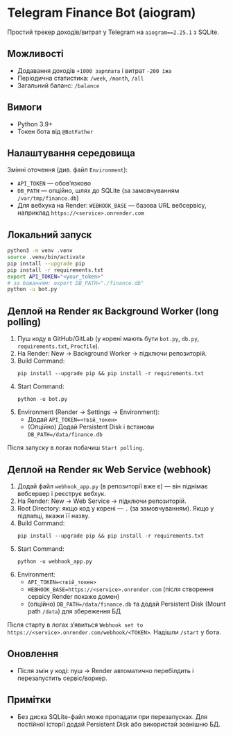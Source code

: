 # Telegram Finance Bot (aiogram)

Простий трекер доходів/витрат у Telegram на `aiogram==2.25.1` з SQLite.

## Можливості
- Додавання доходів `+1000 зарплата` і витрат `-200 їжа`
- Періодична статистика: `/week`, `/month`, `/all`
- Загальний баланс: `/balance`

## Вимоги
- Python 3.9+
- Токен бота від `@BotFather`

## Налаштування середовища
Змінні оточення (див. файл `Environment`):
- `API_TOKEN` — обовʼязково
- `DB_PATH` — опційно, шлях до SQLite (за замовчуванням `/var/tmp/finance.db`)
- Для вебхука на Render: `WEBHOOK_BASE` — базова URL вебсервісу, наприклад `https://<service>.onrender.com`

## Локальний запуск
```bash
python3 -m venv .venv
source .venv/bin/activate
pip install --upgrade pip
pip install -r requirements.txt
export API_TOKEN="<your_token>"
# за бажанням: export DB_PATH="./finance.db"
python -u bot.py
```

## Деплой на Render як Background Worker (long polling)
1. Пуш коду в GitHub/GitLab (у корені мають бути `bot.py`, `db.py`, `requirements.txt`, `Procfile`).
2. На Render: New → Background Worker → підключи репозиторій.
3. Build Command:
   ```
   pip install --upgrade pip && pip install -r requirements.txt
   ```
4. Start Command:
   ```
   python -u bot.py
   ```
5. Environment (Render → Settings → Environment):
   - Додай `API_TOKEN=<твій_токен>`
   - (Опційно) Додай Persistent Disk і встанови `DB_PATH=/data/finance.db`

Після запуску в логах побачиш `Start polling.`

## Деплой на Render як Web Service (webhook)
1. Додай файл `webhook_app.py` (в репозиторії вже є) — він піднімає вебсервер і реєструє вебхук.
2. На Render: New → Web Service → підключи репозиторій.
3. Root Directory: якщо код у корені — `.` (за замовчуванням). Якщо у підпапці, вкажи її назву.
4. Build Command:
   ```
   pip install --upgrade pip && pip install -r requirements.txt
   ```
5. Start Command:
   ```
   python -u webhook_app.py
   ```
6. Environment:
   - `API_TOKEN=<твій_токен>`
   - `WEBHOOK_BASE=https://<service>.onrender.com` (після створення сервісу Render покаже домен)
   - (опційно) `DB_PATH=/data/finance.db` та додай Persistent Disk (Mount path `/data`) для збереження БД

Після старту в логах зʼявиться `Webhook set to https://<service>.onrender.com/webhook/<TOKEN>`. Надішли `/start` у бота.

## Оновлення
- Після змін у коді: пуш → Render автоматично перебілдить і перезапустить сервіс/воркер.

## Примітки
- Без диска SQLite-файл може пропадати при перезапусках. Для постійної історії додай Persistent Disk або використай зовнішню БД. 